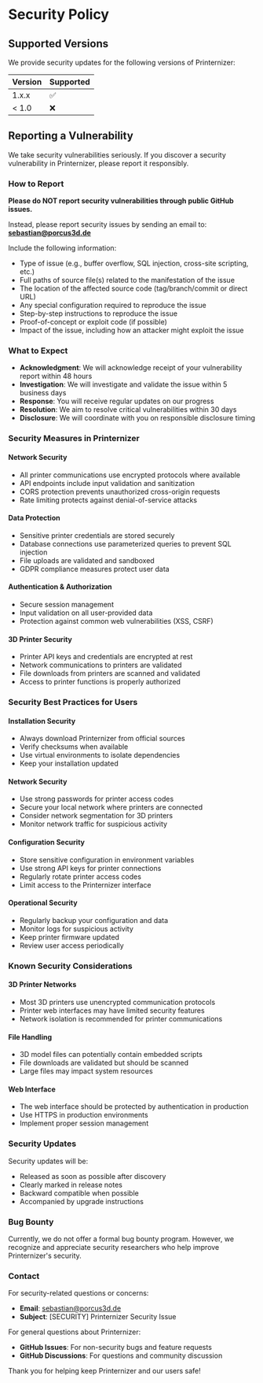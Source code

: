# Security Policy

## Supported Versions

We provide security updates for the following versions of Printernizer:

| Version | Supported          |
| ------- | ------------------ |
| 1.x.x   | :white_check_mark: |
| < 1.0   | :x:                |

## Reporting a Vulnerability

We take security vulnerabilities seriously. If you discover a security vulnerability in Printernizer, please report it responsibly.

### How to Report

**Please do NOT report security vulnerabilities through public GitHub issues.**

Instead, please report security issues by sending an email to:
**sebastian@porcus3d.de**

Include the following information:
- Type of issue (e.g., buffer overflow, SQL injection, cross-site scripting, etc.)
- Full paths of source file(s) related to the manifestation of the issue
- The location of the affected source code (tag/branch/commit or direct URL)
- Any special configuration required to reproduce the issue
- Step-by-step instructions to reproduce the issue
- Proof-of-concept or exploit code (if possible)
- Impact of the issue, including how an attacker might exploit the issue

### What to Expect

- **Acknowledgment**: We will acknowledge receipt of your vulnerability report within 48 hours
- **Investigation**: We will investigate and validate the issue within 5 business days
- **Response**: You will receive regular updates on our progress
- **Resolution**: We aim to resolve critical vulnerabilities within 30 days
- **Disclosure**: We will coordinate with you on responsible disclosure timing

### Security Measures in Printernizer

#### Network Security
- All printer communications use encrypted protocols where available
- API endpoints include input validation and sanitization
- CORS protection prevents unauthorized cross-origin requests
- Rate limiting protects against denial-of-service attacks

#### Data Protection
- Sensitive printer credentials are stored securely
- Database connections use parameterized queries to prevent SQL injection
- File uploads are validated and sandboxed
- GDPR compliance measures protect user data

#### Authentication & Authorization
- Secure session management
- Input validation on all user-provided data
- Protection against common web vulnerabilities (XSS, CSRF)

#### 3D Printer Security
- Printer API keys and credentials are encrypted at rest
- Network communications to printers are validated
- File downloads from printers are scanned and validated
- Access to printer functions is properly authorized

### Security Best Practices for Users

#### Installation Security
- Always download Printernizer from official sources
- Verify checksums when available
- Use virtual environments to isolate dependencies
- Keep your installation updated

#### Network Security
- Use strong passwords for printer access codes
- Secure your local network where printers are connected
- Consider network segmentation for 3D printers
- Monitor network traffic for suspicious activity

#### Configuration Security
- Store sensitive configuration in environment variables
- Use strong API keys for printer connections
- Regularly rotate printer access codes
- Limit access to the Printernizer interface

#### Operational Security
- Regularly backup your configuration and data
- Monitor logs for suspicious activity
- Keep printer firmware updated
- Review user access periodically

### Known Security Considerations

#### 3D Printer Networks
- Most 3D printers use unencrypted communication protocols
- Printer web interfaces may have limited security features
- Network isolation is recommended for printer communications

#### File Handling
- 3D model files can potentially contain embedded scripts
- File downloads are validated but should be scanned
- Large files may impact system resources

#### Web Interface
- The web interface should be protected by authentication in production
- Use HTTPS in production environments
- Implement proper session management

### Security Updates

Security updates will be:
- Released as soon as possible after discovery
- Clearly marked in release notes
- Backward compatible when possible
- Accompanied by upgrade instructions

### Bug Bounty

Currently, we do not offer a formal bug bounty program. However, we recognize and appreciate security researchers who help improve Printernizer's security.

### Contact

For security-related questions or concerns:
- **Email**: sebastian@porcus3d.de
- **Subject**: [SECURITY] Printernizer Security Issue

For general questions about Printernizer:
- **GitHub Issues**: For non-security bugs and feature requests
- **GitHub Discussions**: For questions and community discussion

Thank you for helping keep Printernizer and our users safe!